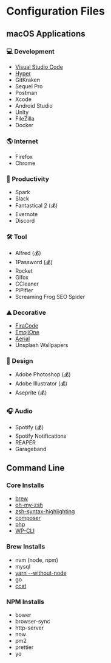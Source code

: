 # Configuration Files

## macOS Applications

### 💻 Development

- [Visual Studio Code](https://code.visualstudio.com/)
- [Hyper](https://hyper.is/)
- GitKraken
- Sequel Pro
- Postman
- Xcode
- Android Studio
- Unity
- FileZilla
- Docker

### 🌎 Internet

- Firefox
- Chrome

### 📝 Productivity

- Spark
- Slack
- Fantastical 2 (💰)
- Evernote
- Discord

### 🛠️ Tool

- Alfred (💰)
- 1Password (💰)
- Rocket
- Gifox
- CCleaner
- PiPifier
- Screaming Frog SEO Spider

### ⛰ Decorative

- [FiraCode](https://github.com/tonsky/FiraCode)
- [EmojiOne](https://github.com/emojione/emojione)
- [Aerial](https://github.com/JohnCoates/Aerial)
- Unsplash Wallpapers

### 🎨 Design

- Adobe Photoshop (💰)
- Adobe Illustrator (💰)
- Aseprite (💰)

### 🎧 Audio

- Spotify (💰)
- Spotify Notifications
- REAPER
- Garageband

## Command Line

### Core Installs

- [brew](https://brew.sh/)
- [oh-my-zsh](https://github.com/robbyrussell/oh-my-zsh)
- [zsh-syntax-highlighting](https://github.com/zsh-users/zsh-syntax-highlighting)
- [composer](https://gist.github.com/vinnizworld/6896317)
- [php](https://php-osx.liip.ch/)
- [WP-CLI](https://wp-cli.org/)

### Brew Installs

- nvm (node, npm)
- mysql
- [yarn --without-node](https://yarnpkg.com/lang/en/)
- go
- [ccat](https://github.com/jingweno/ccat)

### NPM Installs

- bower
- browser-sync
- http-server
- now
- pm2
- prettier
- yo
